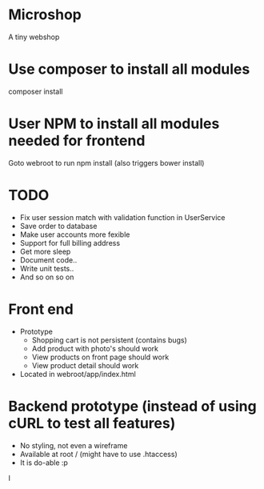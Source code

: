 # Microshop
A tiny webshop

# Use composer to install all modules
composer install

# User NPM to install all modules needed for frontend
Goto webroot to run npm install (also triggers bower install)

# TODO
- Fix user session match with validation function in UserService
- Save order to database
- Make user accounts more fexible
- Support for full billing address
- Get more sleep
- Document code..
- Write unit tests..
- And so on so on

# Front end
- Prototype
  - Shopping cart is not persistent (contains bugs)
  - Add product with photo's should work
  - View products on front page should work
  - View product detail should work
- Located in webroot/app/index.html

# Backend prototype (instead of using cURL to test all features)
- No styling, not even a wireframe
- Available at root / (might have to use .htaccess)
- It is do-able :p

I